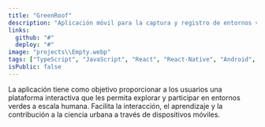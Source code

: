 ```yaml
---
title: "GreenRoof"
description: "Aplicación móvil para la captura y registro de entornos verdes y su biodiversidad."
links:
  github: "#"
  deploy: "#"
image: "projects\\Empty.webp"
tags: ["TypeScript", "JavaScript", "React", "React-Native", "Android", "iOS"]
isPublic: false
---
```


La aplicación tiene como objetivo proporcionar a los usuarios una plataforma interactiva que les permita explorar y participar en entornos verdes a escala humana. Facilita la interacción, el aprendizaje y la contribución a la ciencia urbana a través de dispositivos móviles.
